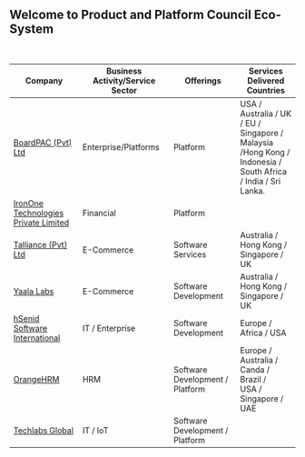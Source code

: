 <link rel="stylesheet" href="https://use.fontawesome.com/releases/v5.11.2/css/all.css">
<!-- Google Fonts Roboto -->
<link rel="stylesheet" href="https://fonts.googleapis.com/css?family=Roboto:300,400,500,700&display=swap">

<link rel="stylesheet" href="https://cdnjs.cloudflare.com/ajax/libs/twitter-bootstrap/4.3.1/css/bootstrap.min.css">
<link rel="stylesheet" href="https://cdnjs.cloudflare.com/ajax/libs/mdbootstrap/4.7.4/css/mdb.min.css">
<link rel="stylesheet" type="text/css" href="https://mdbootstrap.com/wp-content/themes/mdbootstrap4/css/mdb-plugins-gathered.min.css">

## Welcome to Product and Platform Council Eco-System

<p>&nbsp;</p>
<table id="data-table" class="table table-striped table-bordered hover" style="width:100%; font-size: 14px">
    <thead>
        <tr>
            <th>Company</th>
            <th>Business Activity/Service Sector</th>
            <th>Offerings</th>
            <th>Services Delivered Countries</th>
        </tr>
    </thead>
    <tbody>
        <tr>
            <td><a href="https://www.boardpac.co" TARGET="_blank">BoardPAC (Pvt) Ltd</a></td>
            <td>Enterprise/Platforms</td>
            <td>Platform</td>
            <td>USA / Australia / UK / EU / Singapore /<br />Malaysia /Hong Kong / Indonesia /<br />South Africa / India / Sri Lanka.</td>
        </tr>
        <tr>
            <td><a href="https://www.irononetech.com/" TARGET="_blank">IronOne Technologies Private Limited</a></td>
            <td>Financial</td>
            <td>Platform</td>
            <td>&nbsp;</td>
        </tr>
        <tr>
            <td><a href="http://www.talliance.com" TARGET="_blank">Talliance (Pvt) Ltd</a></td>
            <td>E-Commerce</td>
            <td>Software Services</td>
            <td>Australia / Hong Kong / Singapore / UK</td>
        </tr>
        <tr>
            <td><a href="https://www.yaalalabs.com/" TARGET="_blank">Yaala Labs</a></td>
            <td>E-Commerce</td>
            <td>Software Development</td>
            <td>Australia / Hong Kong / Singapore / UK</td>
        </tr>
        <tr>
            <td><a href="http://www.hsenidbiz.com" TARGET="_blank">hSenid Software International</a></td>
            <td>IT / Enterprise</td>
            <td>Software Development</td>
            <td>Europe / Africa / USA</td>
        </tr>
        <tr>
            <td><a href="https://www.orangehrm.com/" TARGET="_blank">OrangeHRM</a></td>
            <td>HRM</td>
            <td>Software Development / Platform</td>
            <td>Europe / Australia / Canda / Brazil /<br />USA / Singapore / UAE</td>
        </tr>
        <tr>
            <td><a href="http://www.techlabs.tech" TARGET="_blank">Techlabs Global</a></td>
            <td>IT / IoT</td>
            <td>Software Development / Platform</td>
            <td>&nbsp;</td>
        </tr>
    </tbody>
</table>

<script type="text/javascript" src="https://cdnjs.cloudflare.com/ajax/libs/jquery/3.3.1/jquery.min.js"></script>
<script type="text/javascript" src="https://cdnjs.cloudflare.com/ajax/libs/popper.js/1.14.4/umd/popper.min.js"></script>
<script type="text/javascript" src="https://cdnjs.cloudflare.com/ajax/libs/twitter-bootstrap/4.3.1/js/bootstrap.min.js"></script>
<script type="text/javascript" src="https://cdnjs.cloudflare.com/ajax/libs/mdbootstrap/4.7.4/js/mdb.min.js"></script>
<script type="text/javascript" src="https://mdbootstrap.com/wp-content/themes/mdbootstrap4/js/plugins/mdb-plugins-gathered.min.js"></script>
<!-- Your custom scripts -->
<script type="text/javascript" src="assets/js/script.js"></script>


